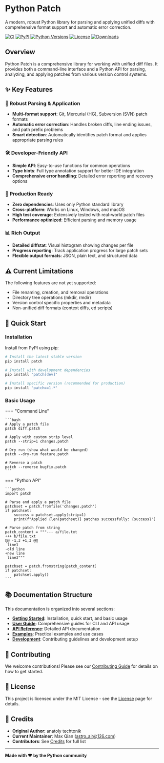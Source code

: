 # Python Patch

A modern, robust Python library for parsing and applying unified diffs with comprehensive format support and automatic error correction.

[![CI](https://github.com/AstroAir/python-patch/actions/workflows/ci.yml/badge.svg)](https://github.com/AstroAir/python-patch/actions/workflows/ci.yml)
[![PyPI](https://img.shields.io/pypi/v/patch)](https://pypi.python.org/pypi/patch)
[![Python Versions](https://img.shields.io/pypi/pyversions/patch)](https://pypi.python.org/pypi/patch)
[![License](https://img.shields.io/pypi/l/patch)](https://github.com/AstroAir/python-patch/blob/main/LICENSE)
[![Downloads](https://img.shields.io/pypi/dm/patch)](https://pypi.python.org/pypi/patch)

## Overview

Python Patch is a comprehensive library for working with unified diff files. It provides both a command-line interface and a Python API for parsing, analyzing, and applying patches from various version control systems.

## ✨ Key Features

### 🔧 **Robust Parsing & Application**

- **Multi-format support**: Git, Mercurial (HG), Subversion (SVN) patch formats
- **Automatic error correction**: Handles broken diffs, line ending issues, and path prefix problems
- **Smart detection**: Automatically identifies patch format and applies appropriate parsing rules

### 🛠️ **Developer-Friendly API**

- **Simple API**: Easy-to-use functions for common operations
- **Type hints**: Full type annotation support for better IDE integration
- **Comprehensive error handling**: Detailed error reporting and recovery options

### 🎯 **Production Ready**

- **Zero dependencies**: Uses only Python standard library
- **Cross-platform**: Works on Linux, Windows, and macOS
- **High test coverage**: Extensively tested with real-world patch files
- **Performance optimized**: Efficient parsing and memory usage

### 📊 **Rich Output**

- **Detailed diffstat**: Visual histogram showing changes per file
- **Progress reporting**: Track application progress for large patch sets
- **Flexible output formats**: JSON, plain text, and structured data

## ⚠️ Current Limitations

The following features are not yet supported:

- File renaming, creation, and removal operations
- Directory tree operations (mkdir, rmdir)
- Version control specific properties and metadata
- Non-unified diff formats (context diffs, ed scripts)

## 🚀 Quick Start

### Installation

Install from PyPI using pip:

```bash
# Install the latest stable version
pip install patch

# Install with development dependencies
pip install "patch[dev]"

# Install specific version (recommended for production)
pip install "patch==1.*"
```

### Basic Usage

=== "Command Line"

    ```bash
    # Apply a patch file
    patch diff.patch
    
    # Apply with custom strip level
    patch --strip=1 changes.patch
    
    # Dry run (show what would be changed)
    patch --dry-run feature.patch
    
    # Reverse a patch
    patch --reverse bugfix.patch
    ```

=== "Python API"

    ```python
    import patch
    
    # Parse and apply a patch file
    patchset = patch.fromfile('changes.patch')
    if patchset:
        success = patchset.apply(strip=1)
        print(f"Applied {len(patchset)} patches successfully: {success}")
    
    # Parse patch from string
    patch_content = """--- a/file.txt
    +++ b/file.txt
    @@ -1,3 +1,3 @@
     line1
    -old line
    +new line
     line3"""
    
    patchset = patch.fromstring(patch_content)
    if patchset:
        patchset.apply()
    ```

## 📚 Documentation Structure

This documentation is organized into several sections:

- **[Getting Started](getting-started/installation.md)**: Installation, quick start, and basic usage
- **[User Guide](user-guide/cli.md)**: Comprehensive guides for CLI and API usage
- **[API Reference](api/index.md)**: Detailed API documentation
- **[Examples](examples/basic.md)**: Practical examples and use cases
- **[Development](development/contributing.md)**: Contributing guidelines and development setup

## 🤝 Contributing

We welcome contributions! Please see our [Contributing Guide](development/contributing.md) for details on how to get started.

## 📄 License

This project is licensed under the MIT License - see the [License](about/license.md) page for details.

## 🙏 Credits

- **Original Author**: anatoly techtonik
- **Current Maintainer**: Max Qian (<astro_air@126.com>)
- **Contributors**: See [Credits](about/credits.md) for full list

---

**Made with ❤️ by the Python community**
